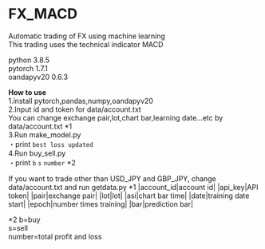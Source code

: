 # FX_MACD
Automatic trading of FX using machine learning  
This trading uses the technical indicator MACD

python 3.8.5  
pytorch 1.7.1  
oandapyv20 0.6.3

**How to use**   
1.install pytorch,pandas,numpy,oandapyv20  
2.Input id and token for data/account.txt  
You can change exchange pair,lot,chart bar,learning date...etc by data/account.txt   *1  
3.Run make_model.py  
  ・print `best loss updated`  
4.Run buy_sell.py  
  ・print `b`  `s`  `number`  *2    
 

If you want to trade other than USD_JPY and GBP_JPY, change data/account.txt and run getdata.py
*1
|account_id|account id|
|api_key|API token|
|pair|exchange pair|
|lot|lot|
|asi|chart bar time|
|date|training date start|
|epoch|number times training|
|bar|prediction bar|  

*2
b=buy  
s=sell  
number=total profit and loss 